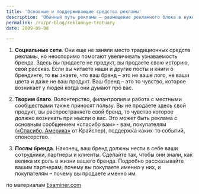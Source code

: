```yaml
---
title: 'Основные и поддерживающие средства рекламы'
description: 'Обычный путь рекламы – размещение рекламного блока в нужном СМИ с целью вызвать определенное поведение у потребителей.  Эти рекламные сообщения проносятся, как груженые фуры или скоростные автомобили.  Но в рекламе есть и «тротуары», по которым ходят обычные люди, и движение по ним медленнее и не так четко определено, однако приносит пользу...'
permalink: /ru/pr-blog/reklamnye-trotuary
date: 2009-09-08

---
```


1. <strong>Социальные сети</strong>. Они еще не заняли место традиционных средств рекламы, но неоспоримо помогают увеличивать узнаваемость бренда. Здесь вы продаете не продукт, вы продаете свою историю, свой рассказ. Если вы читаете наши и другие посты и книги о брендинге, то вы знаете, что ваш бренд – это не ваше лого, не ваши цвета и даже не ваш продукт. Ваш бренд – это то чувство, которое возникает у людей когда они думают про вас.

2. <strong>Творим благо</strong>.  Волонтерство, филантропия и работа с местными сообществами также приносят пользу. Вы не продаете здесь свой продукт, вы распространяете свой бренд, то чувство которое должно возникать при мысли о вас. Это может быть реклама с основным сообщением «спасибо вам» - вам, покупателям (<a href="http://yishaym.files.wordpress.com/2009/01/thankyouamerica.jpg">«Спасибо, Америка»</a> от Крайслер), поддержка каких-то событий, спонсорство.

3. <strong>Послы бренда</strong>. Наконец, ваш бренд должны нести в себе ваши сотрудники, партнеры и клиенты. Сделайте так, чтобы они знали, как велика их роль в жизни вашего бренда. Подробно рассказывайте вашим партнерам, почему вы покупаете именно у них, и покупателям – почему вы продаете именно им.

по материалам <a href="http://www.examiner.com/x-21650-Santa-Fe-Small-Business-Marketing-Examiner~y2009m9d6-Three-types-of-Sideways-Advertising"> Examiner.com</a>

